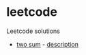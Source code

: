 # leetcode
Leetcode solutions

- [two sum](./src/two_sum/two_sum.go) - [description](https://leetcode.com/problems/two-sum)